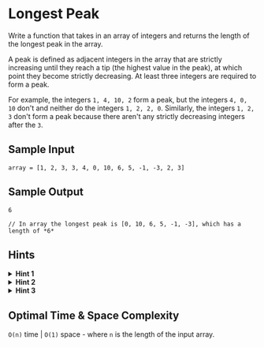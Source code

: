 # Longest Peak

Write a function that takes in an array of integers and returns the length of the longest peak in the array.

A peak is defined as adjacent integers in the array that are strictly increasing until they reach a tip (the highest value in the peak), at which point they become strictly decreasing. At least three integers are required to form a peak.

For example, the integers `1, 4, 10, 2` form a peak, but the integers `4, 0, 10` don't and neither do the integers `1, 2, 2, 0`. Similarly, the integers `1, 2, 3` don't form a peak because there aren't any strictly decreasing integers after the `3`.

## Sample Input

```plaintext
array = [1, 2, 3, 3, 4, 0, 10, 6, 5, -1, -3, 2, 3]
```

## Sample Output

```plaintext
6

// In array the longest peak is [0, 10, 6, 5, -1, -3], which has a length of *6*
```

## Hints

<details>
<summary><b>Hint 1</b></summary>

You can solve this question by iterating through the array from left to right once.

</details>

<details>
<summary><b>Hint 2</b></summary>

Iterate through the array from left to right, and treat every integer as the potential tip of a peak. To be the tip of a peak, an integer has to be strictly greater than its adjacent integers. What can you do when you find an actual tip?

</details>

<details>
<summary><b>Hint 3</b></summary>

As you iterate through the array from left to right, whenever you find a tip of a peak, expand outwards from the tip until you no longer have a peak. Given what peaks look like and how many peaks can therefore fit in an array, realize that this process results in a linear-time algorithm. Make sure to keep track of the longest peak you find as you iterate through the array.

</details>

## Optimal Time & Space Complexity

`O(n)` time | `O(1)` space - where `n` is the length of the input array.
